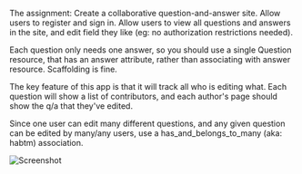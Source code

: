 The assignment:
Create a collaborative question-and-answer site. Allow users to register and sign in. Allow users to view all questions and answers in the site, and edit field they like (eg: no authorization restrictions needed). 

Each question only needs one answer, so you should use a single Question resource, that has an answer attribute, rather than associating with answer resource. Scaffolding is fine.

The key feature of this app is that it will track all who is editing what. Each question will show a list of contributors, and each author's page should show the q/a that they've edited.

Since one user can edit many different questions, and any given question can be edited by many/any users, use a has_and_belongs_to_many (aka: habtm) association. 

![Screenshot](http://i.imgur.com/UR7WxDX.png)